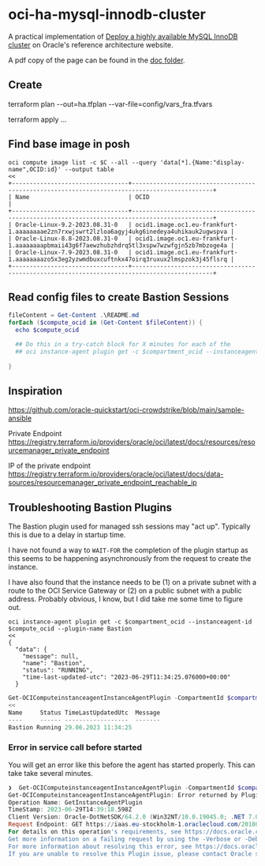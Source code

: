 # oci-ha-mysql-innodb-cluster

A practical implementation of [Deploy a highly available MySQL InnoDB cluster](https://docs.oracle.com/en/solutions/ha-mysql-innodb-cluster/index.html) on Oracle's reference architecture website. 

A pdf copy of the page can be found in the [doc folder](doc/Deploy-a-highly-available-MySQL-InnoDB-cluster.pdf).

## Create

terraform plan --out=ha.tfplan --var-file=config/vars_fra.tfvars

terraform apply ...


## Find base image in posh

```
oci compute image list -c $C --all --query 'data[*].{Name:"display-name",OCID:id}' --output table
<<
+---------------------------------+---------------------------------------------------------------------------------------------+
| Name                            | OCID                                                                                        |
+---------------------------------+---------------------------------------------------------------------------------------------+
| Oracle-Linux-9.2-2023.08.31-0   | ocid1.image.oc1.eu-frankfurt-1.aaaaaaaae2zn7rxwjswrt2lzloa6agyj4ukg6inedeya4uhikauk2ugwspva |
| Oracle-Linux-8.8-2023.08.31-0   | ocid1.image.oc1.eu-frankfurt-1.aaaaaaaapbmaii43g6f7aewzhubzhdrq5tl3xspw7wzwfgjn5zb7mbzoge4a |
| Oracle-Linux-7.9-2023.08.31-0   | ocid1.image.oc1.eu-frankfurt-1.aaaaaaaazo5x3eg2yzwmdbuxcuftnkx47oirq3ruxux2lmspzok3j45flsrq |
+---------------------------------+---------------------------------------------------------------------------------------------+
```

## Read config files to create Bastion Sessions 


```powershell 
fileContent = Get-Content .\README.md
forEach ($compute_ocid in (Get-Content $fileContent)) {
  echo $compute_ocid

  ## Do this in a try-catch block for X minutes for each of the 
  ## oci instance-agent plugin get -c $compartment_ocid --instanceagent-id $compute_ocid --plugin-name Bastion
  
}
```

## Inspiration 

https://github.com/oracle-quickstart/oci-crowdstrike/blob/main/sample-ansible

Private Endpoint 
https://registry.terraform.io/providers/oracle/oci/latest/docs/resources/resourcemanager_private_endpoint

IP of the private endpoint 
https://registry.terraform.io/providers/oracle/oci/latest/docs/data-sources/resourcemanager_private_endpoint_reachable_ip

## Troubleshooting Bastion Plugins

The Bastion plugin used for managed ssh sessions may "act up".
Typically this is due to a delay in startup time.  

I have not found a way to `WAIT-FOR` the completion of the plugin startup as this seems to be happening asynchronously from
the request to create the instance.  

I have also found that the instance needs to be (1) on a private subnet with a route to the OCI Service Gateway or 
(2) on a public subnet with a public address. Probably obvious, I know, but I did take me some time to figure out. 

```shell
oci instance-agent plugin get -c $compartment_ocid --instanceagent-id $compute_ocid --plugin-name Bastion
<<
{
  "data": {
    "message": null,
    "name": "Bastion",
    "status": "RUNNING",
    "time-last-updated-utc": "2023-06-29T11:34:25.076000+00:00"
  }
```

```powershell
Get-OCIComputeinstanceagentInstanceAgentPlugin -CompartmentId $compartment_ocid -InstanceagentId $compute_ocid -PluginName Bastion
<<
Name     Status TimeLastUpdatedUtc  Message
----     ------ ------------------  -------
Bastion Running 29.06.2023 11:34:25
```

### Error in service call before started 

You will get an error like this before the agent has started properly. This can take take several minutes.
```PowerShell
❯  Get-OCIComputeinstanceagentInstanceAgentPlugin -CompartmentId $compartment_ocid -InstanceagentId $compute_ocid -PluginName Bastionn
Get-OCIComputeinstanceagentInstanceAgentPlugin: Error returned by Plugin Service. Http Status Code: 400. ServiceCode: InvalidParameter. OpcRequestId: /A702038F4A5A152227708974F5301655/0176F79D2CBA60312C5A9E769F4F1CCC. Message: Plugin Bastionn not present for instance ocid1.instance.oc1.eu-stockholm-1.anqxeljr3gkdkiacjztrigqyatft76zxigxnfowdh7f4anj5pqoksgqcztlq
Operation Name: GetInstanceAgentPlugin
TimeStamp: 2023-06-29T14:39:18.598Z
Client Version: Oracle-DotNetSDK/64.2.0 (Win32NT/10.0.19045.0; .NET 7.0.8)  Oracle-PowerShell/60.2.0
Request Endpoint: GET https://iaas.eu-stockholm-1.oraclecloud.com/20180530/instanceagents/ocid1.instance.oc1.eu-stockholm-1.anqxeljr3gkdkiacjztrigqyatft76zxigxnfowdh7f4anj5pqoksgqcztlq/plugins/Bastionn?compartmentId=ocid1.compartment.oc1..aaaaaaaaczweti6jsgswmtxm6hgfs6mdakb3asdsguuixnj47zd7frgln2jq
For details on this operation's requirements, see https://docs.oracle.com/iaas/api/#/en/instanceagent/20180530/Plugin/GetInstanceAgentPlugin.
Get more information on a failing request by using the -Verbose or -Debug flags. See https://docs.oracle.com/en-us/iaas/Content/API/SDKDocs/powershellconcepts.htm#powershellconcepts_topic_logging
For more information about resolving this error, see https://docs.oracle.com/en-us/iaas/Content/API/References/apierrors.htm#apierrors_400__400_invalidparameter
If you are unable to resolve this Plugin issue, please contact Oracle support and provide them this full error message.
```
